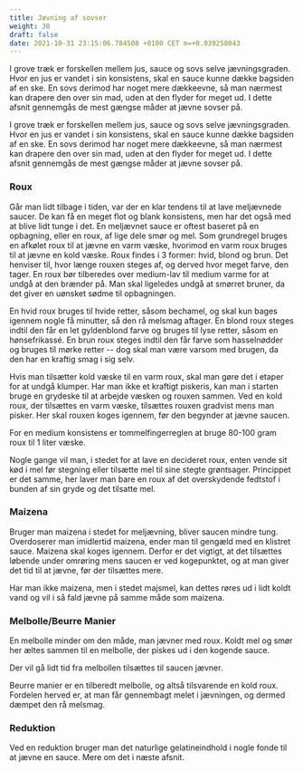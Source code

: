 ```yaml
---
title: Jævning af sovser
weight: 30
draft: false
date: 2021-10-31 23:15:06.784508 +0100 CET m=+0.039258043
---
```


I grove træk er forskellen mellem jus, sauce og sovs selve jævningsgraden. Hvor en jus er
vandet i sin konsistens, skal en sauce kunne dække bagsiden af en ske. En sovs derimod har
noget mere dækkeevne, så man nærmest kan drapere den over sin mad, uden at den flyder for
meget ud. I dette afsnit gennemgås de mest gængse måder at jævne sovser på.

I grove træk er forskellen mellem jus, sauce og sovs selve jævningsgraden. Hvor en jus er
vandet i sin konsistens, skal en sauce kunne dække bagsiden af en ske. En sovs derimod har
noget mere dækkeevne, så man nærmest kan drapere den over sin mad, uden at den flyder for
meget ud. I dette afsnit gennemgås de mest gængse måder at jævne sovser på.

### Roux

Går man lidt tilbage i tiden, var der en klar tendens til at lave meljævnede saucer. De
kan få en meget flot og blank konsistens, men har det også med at blive lidt tunge i det.
En meljævnet sauce er oftest baseret på en opbagning, eller en roux, af lige dele smør og
mel. Som grundregel bruges en afkølet roux til at jævne en varm væske, hvorimod en varm
roux bruges til at jævne en kold væske. Roux findes i 3 former: hvid, blond og brun. Det
henviser til, hvor længe rouxen steges af, og derved hvor meget farve, den tager. En roux
bør tilberedes over medium-lav til medium varme for at undgå at den brænder på. Man skal
ligeledes undgå at smørret bruner, da det giver en uønsket sødme til opbagningen.

En hvid roux bruges til hvide retter, såsom bechamel, og skal kun bages igennem nogle få
minutter, så den rå melsmag aftager. En blond roux steges indtil den får en let
gyldenblond farve og bruges til lyse retter, såsom en hønsefrikassé. En brun roux steges
indtil den får farve som hasselnødder og bruges til mørke retter -- dog skal man være
varsom med brugen, da den har en kraftig smag i sig selv.

Hvis man tilsætter kold væske til en varm roux, skal man gøre det i etaper for at undgå
klumper. Har man ikke et kraftigt piskeris, kan man i starten bruge en grydeske til at
arbejde væsken og rouxen sammen. Ved en kold roux, der tilsættes en varm væske, tilsættes
rouxen gradvist mens man pisker. Her skal rouxen koges igennem, før den begynder at jævne
saucen.

For en medium konsistens er tommelfingerreglen at bruge 80-100 gram roux til 1 liter
væske.

Nogle gange vil man, i stedet for at lave en decideret roux, enten vende sit kød i mel før
stegning eller tilsætte mel til sine stegte grøntsager. Princippet er det samme, her laver
man bare en roux af det overskydende fedtstof i bunden af sin gryde og det tilsatte mel.

### Maizena

Bruger man maizena i stedet for meljævning, bliver saucen mindre tung. Overdoserer man
imidlertid maizena, ender man til gengæld med en klistret sauce. Maizena skal koges
igennem. Derfor er det vigtigt, at det tilsættes løbende under omrøring mens saucen er ved
kogepunktet, og at man giver det tid til at jævne, før der tilsættes mere.

Har man ikke maizena, men i stedet majsmel, kan dettes røres ud i lidt koldt vand og vil i
så fald jævne på samme måde som maizena.

### Melbolle/Beurre Manier

En melbolle minder om den måde, man jævner med roux. Koldt mel og smør her æltes sammen
til en melbolle, der piskes ud i den kogende sauce.

Der vil gå lidt tid fra melbollen tilsættes til saucen jævner.

Beurre manier er en tilberedt melbolle, og altså tilsvarende en kold roux. Fordelen herved
er, at man får gennembagt melet i jævningen, og dermed dæmpet den rå melsmag.

### Reduktion

Ved en reduktion bruger man det naturlige gelatineindhold i nogle fonde til at jævne en
sauce. Mere om det i næste afsnit.
